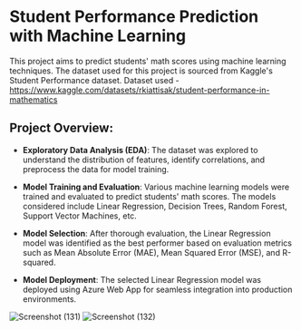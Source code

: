 # Student Performance Prediction with Machine Learning

This project aims to predict students' math scores using machine learning techniques. The dataset used for this project is sourced from Kaggle's Student Performance dataset.
Dataset used - https://www.kaggle.com/datasets/rkiattisak/student-performance-in-mathematics

## Project Overview:

- **Exploratory Data Analysis (EDA)**: The dataset was explored to understand the distribution of features, identify correlations, and preprocess the data for model training.

- **Model Training and Evaluation**: Various machine learning models were trained and evaluated to predict students' math scores. The models considered include Linear Regression, Decision Trees, Random Forest, Support Vector Machines, etc.

- **Model Selection**: After thorough evaluation, the Linear Regression model was identified as the best performer based on evaluation metrics such as Mean Absolute Error (MAE), Mean Squared Error (MSE), and R-squared.

- **Model Deployment**: The selected Linear Regression model was deployed using Azure Web App for seamless integration into production environments.


![Screenshot (131)](https://github.com/kasun98/data_science_proj/assets/63708260/229faa06-24f7-42ac-8ec4-ab9e85f3badc)
![Screenshot (132)](https://github.com/kasun98/data_science_proj/assets/63708260/06398ac3-7b82-4e70-8124-bd1f456e7af5)
